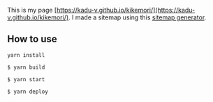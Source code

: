 This is my page [https://kadu-v.github.io/kikemori/](https://kadu-v.github.io/kikemori/).
I made a sitemap using this [sitemap generator](https://www.xml-sitemaps.com/).

## How to use

```
yarn install
```

```
$ yarn build
```

```
$ yarn start
```

```
$ yarn deploy
```
